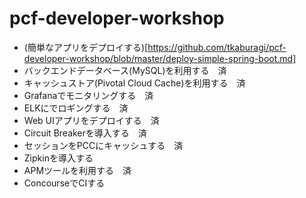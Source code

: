 # pcf-developer-workshop
* (簡単なアプリをデプロイする)[https://github.com/tkaburagi/pcf-developer-workshop/blob/master/deploy-simple-spring-boot.md]
* バックエンドデータベース(MySQL)を利用する　済
* キャッシュストア(Pivotal Cloud Cache)を利用する　済
* Grafanaでモニタリングする　済
* ELKにでロギングする　済
* Web UIアプリをデプロイする　済
* Circuit Breakerを導入する　済
* セッションをPCCにキャッシュする　済
* Zipkinを導入する
* APMツールを利用する　済
* ConcourseでCIする
